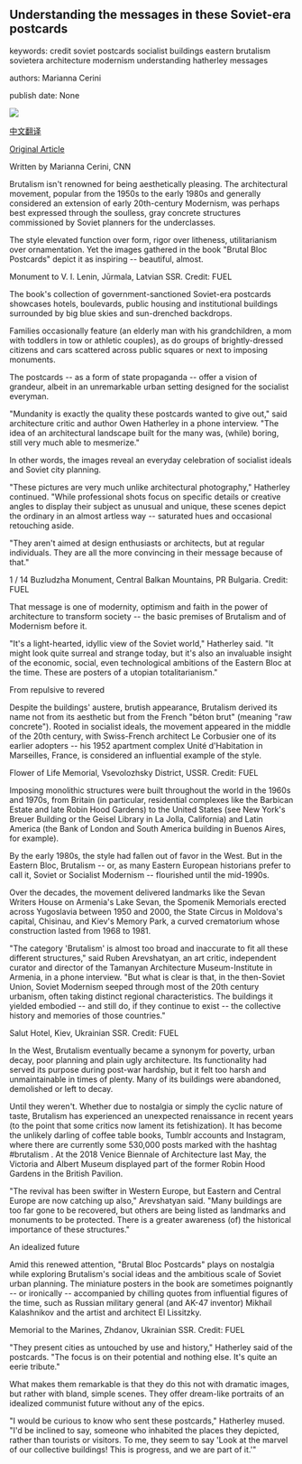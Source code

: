 ## Understanding the messages in these Soviet-era postcards

keywords: credit soviet postcards socialist buildings eastern brutalism sovietera architecture modernism understanding hatherley messages

authors: Marianna Cerini

publish date: None

![](https://cdn.cnn.com/cnnnext/dam/assets/190104151741-soviet-postcard-14-super-tease.jpg)

[中文翻译](Understanding%20the%20messages%20in%20these%20Soviet-era%20postcards_zh.md)

[Original Article](https://edition.cnn.com/style/article/soviet-era-postcards/index.html)

Written by Marianna Cerini, CNN

Brutalism isn't renowned for being aesthetically pleasing. The architectural movement, popular from the 1950s to the early 1980s and generally considered an extension of early 20th-century Modernism, was perhaps best expressed through the soulless, gray concrete structures commissioned by Soviet planners for the underclasses.

The style elevated function over form, rigor over litheness, utilitarianism over ornamentation. Yet the images gathered in the book "Brutal Bloc Postcards" depict it as inspiring -- beautiful, almost.

Monument to V. I. Lenin, Jūrmala, Latvian SSR. Credit: FUEL

The book's collection of government-sanctioned Soviet-era postcards showcases hotels, boulevards, public housing and institutional buildings surrounded by big blue skies and sun-drenched backdrops.

Families occasionally feature (an elderly man with his grandchildren, a mom with toddlers in tow or athletic couples), as do groups of brightly-dressed citizens and cars scattered across public squares or next to imposing monuments.

The postcards -- as a form of state propaganda -- offer a vision of grandeur, albeit in an unremarkable urban setting designed for the socialist everyman.

"Mundanity is exactly the quality these postcards wanted to give out," said architecture critic and author Owen Hatherley in a phone interview. "The idea of an architectural landscape built for the many was, (while) boring, still very much able to mesmerize."

In other words, the images reveal an everyday celebration of socialist ideals and Soviet city planning.

"These pictures are very much unlike architectural photography," Hatherley continued. "While professional shots focus on specific details or creative angles to display their subject as unusual and unique, these scenes depict the ordinary in an almost artless way -- saturated hues and occasional retouching aside.

"They aren't aimed at design enthusiasts or architects, but at regular individuals. They are all the more convincing in their message because of that."



























1 / 14 Buzludzha Monument, Central Balkan Mountains, PR Bulgaria. Credit: FUEL

That message is one of modernity, optimism and faith in the power of architecture to transform society -- the basic premises of Brutalism and of Modernism before it.

"It's a light-hearted, idyllic view of the Soviet world," Hatherley said. "It might look quite surreal and strange today, but it's also an invaluable insight of the economic, social, even technological ambitions of the Eastern Bloc at the time. These are posters of a utopian totalitarianism."

From repulsive to revered

Despite the buildings' austere, brutish appearance, Brutalism derived its name not from its aesthetic but from the French "béton brut" (meaning "raw concrete"). Rooted in socialist ideals, the movement appeared in the middle of the 20th century, with Swiss-French architect Le Corbusier one of its earlier adopters -- his 1952 apartment complex Unité d'Habitation in Marseilles, France, is considered an influential example of the style.

Flower of Life Memorial, Vsevolozhsky District, USSR. Credit: FUEL

Imposing monolithic structures were built throughout the world in the 1960s and 1970s, from Britain (in particular, residential complexes like the Barbican Estate and late Robin Hood Gardens) to the United States (see New York's Breuer Building or the Geisel Library in La Jolla, California) and Latin America (the Bank of London and South America building in Buenos Aires, for example).

By the early 1980s, the style had fallen out of favor in the West. But in the Eastern Bloc, Brutalism -- or, as many Eastern European historians prefer to call it, Soviet or Socialist Modernism -- flourished until the mid-1990s.

Over the decades, the movement delivered landmarks like the Sevan Writers House on Armenia's Lake Sevan, the Spomenik Memorials erected across Yugoslavia between 1950 and 2000, the State Circus in Moldova's capital, Chisinau, and Kiev's Memory Park, a curved crematorium whose construction lasted from 1968 to 1981.

"The category 'Brutalism' is almost too broad and inaccurate to fit all these different structures," said Ruben Arevshatyan, an art critic, independent curator and director of the Tamanyan Architecture Museum-Institute in Armenia, in a phone interview. "But what is clear is that, in the then-Soviet Union, Soviet Modernism seeped through most of the 20th century urbanism, often taking distinct regional characteristics. The buildings it yielded embodied -- and still do, if they continue to exist -- the collective history and memories of those countries."

Salut Hotel, Kiev, Ukrainian SSR. Credit: FUEL

In the West, Brutalism eventually became a synonym for poverty, urban decay, poor planning and plain ugly architecture. Its functionality had served its purpose during post-war hardship, but it felt too harsh and unmaintainable in times of plenty. Many of its buildings were abandoned, demolished or left to decay.

Until they weren't. Whether due to nostalgia or simply the cyclic nature of taste, Brutalism has experienced an unexpected renaissance in recent years (to the point that some critics now lament its fetishization). It has become the unlikely darling of coffee table books, Tumblr accounts and Instagram, where there are currently some 530,000 posts marked with the hashtag \#brutalism . At the 2018 Venice Biennale of Architecture last May, the Victoria and Albert Museum displayed part of the former Robin Hood Gardens in the British Pavilion.

"The revival has been swifter in Western Europe, but Eastern and Central Europe are now catching up also," Arevshatyan said. "Many buildings are too far gone to be recovered, but others are being listed as landmarks and monuments to be protected. There is a greater awareness (of) the historical importance of these structures."

An idealized future

Amid this renewed attention, "Brutal Bloc Postcards" plays on nostalgia while exploring Brutalism's social ideas and the ambitious scale of Soviet urban planning. The miniature posters in the book are sometimes poignantly -- or ironically -- accompanied by chilling quotes from influential figures of the time, such as Russian military general (and AK-47 inventor) Mikhail Kalashnikov and the artist and architect El Lissitzky.

Memorial to the Marines, Zhdanov, Ukrainian SSR. Credit: FUEL

"They present cities as untouched by use and history," Hatherley said of the postcards. "The focus is on their potential and nothing else. It's quite an eerie tribute."

What makes them remarkable is that they do this not with dramatic images, but rather with bland, simple scenes. They offer dream-like portraits of an idealized communist future without any of the epics.

"I would be curious to know who sent these postcards," Hatherley mused. "I'd be inclined to say, someone who inhabited the places they depicted, rather than tourists or visitors. To me, they seem to say 'Look at the marvel of our collective buildings\! This is progress, and we are part of it.'"